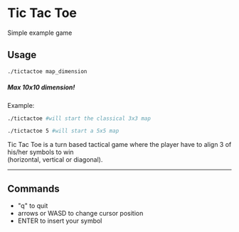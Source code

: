 # Tic Tac Toe
Simple example game

## Usage

```bash
./tictactoe map_dimension
```

##### Max 10x10 dimension!

Example:
```bash
./tictactoe #will start the classical 3x3 map
```
```bash
./tictactoe 5 #will start a 5x5 map
```

Tic Tac Toe is a turn based tactical game where the player have to align 3 of his/her symbols to win<br>
(horizontal, vertical or diagonal).

---

## Commands

* "q" to quit
* arrows or WASD to change cursor position
* ENTER to insert your symbol
